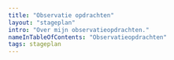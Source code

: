 ```yaml
---
title: "Observatie opdrachten"
layout: "stageplan"
intro: "Over mijn observatieopdrachten."
nameInTableOfContents: "Observatieopdrachten"
tags: stageplan
---
```

